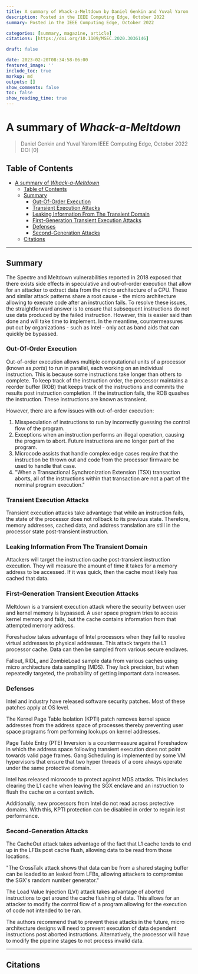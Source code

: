 ```yaml
---
title: A summary of Whack-a-Meltdown by Daniel Genkin and Yuval Yarom
description: Posted in the IEEE Computing Edge, October 2022
summary: Posted in the IEEE Computing Edge, October 2022

categories: [summary, magazine, article]
citations: [https://doi.org/10.1109/MSEC.2020.3036146]

draft: false

date: 2023-02-20T08:34:58-06:00
featured_image: ''
include_toc: true
markup: md
outputs: []
show_comments: false
toc: false
show_reading_time: true
---
```


# A summary of *Whack-a-Meltdown*

> Daniel Genkin and Yuval Yarom IEEE Computing Edge, October 2022 DOI \[0\]

## Table of Contents

- [A summary of *Whack-a-Meltdown*](#a-summary-of-whack-a-meltdown)
  - [Table of Contents](#table-of-contents)
  - [Summary](#summary)
    - [Out-Of-Order Execution](#out-of-order-execution)
    - [Transient Execution Attacks](#transient-execution-attacks)
    - [Leaking Information From The Transient Domain](#leaking-information-from-the-transient-domain)
    - [First-Generation Transient Execution Attacks](#first-generation-transient-execution-attacks)
    - [Defenses](#defenses)
    - [Second-Generation Attacks](#second-generation-attacks)
  - [Citations](#citations)

______________________________________________________________________

## Summary

The Spectre and Meltdown vulnerabilities reported in 2018 exposed that there
exists side effects in speculative and out-of-order execution that allow for an
attacker to extract data from the micro architecture of a CPU. These and similar
attack patterns share a root cause - the micro architecture allowing to execute
code after an instruction fails. To resolve these issues, the straightforward
answer is to ensure that subsequent instructions do not use data produced by the
failed instruction. However, this is easier said than done and will take time to
implement. In the meantime, countermeasures put out by organizations - such as
Intel - only act as band aids that can quickly be bypassed.

### Out-Of-Order Execution

Out-of-order execution allows multiple computational units of a processor (known
as *ports*) to run in parallel, each working on an individual instruction. This
is because some instructions take longer than others to complete. To keep track
of the instruction order, the processor maintains a reorder buffer (ROB) that
keeps track of the instructions and commits the results post instruction
completion. If the instruction fails, the ROB quashes the instruction. These
instructions are known as transient.

However, there are a few issues with out-of-order execution:

1. Misspeculation of instructions to run by incorrectly guessing the control
   flow of the program.
2. Exceptions when an instruction performs an illegal operation, causing the
   program to abort. Future instructions are no longer part of the program.
3. Microcode assists that handle complex edge cases require that the instruction
   be thrown out and code from the processor firmware be used to handle that
   case.
4. "When a Transactional Synchronization Extension (TSX) transaction aborts, all
   of the instructions within that transaction are not a part of the nominal
   program execution."

### Transient Execution Attacks

Transient execution attacks take advantage that while an instruction fails, the
state of the processor does not rollback to its previous state. Therefore,
memory addresses, cached data, and address translation are still in the
processor state post-transient instruction.

### Leaking Information From The Transient Domain

Attackers will target the instruction cache post-transient instruction
execution. They will measure the amount of time it takes for a memory address to
be accessed. If it was quick, then the cache most likely has cached that data.

### First-Generation Transient Execution Attacks

Meltdown is a transient execution attack where the security between user and
kernel memory is bypassed. A user space program tries to access kernel memory
and fails, but the cache contains information from that attempted memory
address.

Foreshadow takes advantage of Intel processors when they fail to resolve virtual
addresses to physical addresses. This attack targets the L1 processor cache.
Data can then be sampled from various secure enclaves.

Fallout, RIDL, and ZombieLoad sample data from various caches using micro
architecture data sampling (MDS). They lack precision, but when repeatedly
targeted, the probability of getting important data increases.

### Defenses

Intel and industry have released software security patches. Most of these
patches apply at OS level.

The Kernel Page Table Isolation (KPTI) patch removes kernel space addresses from
the address space of processes thereby preventing user space programs from
performing lookups on kernel addresses.

Page Table Entry (PTE) Inversion is a countermeasure against Foreshadow in which
the address space following transient execution does not point towards valid
page frames. Gang Scheduling is implemented by some VM hypervisors that ensure
that two hyper threads of a core always operate under the same protective
domain.

Intel has released microcode to protect against MDS attacks. This includes
clearing the L1 cache when leaving the SGX enclave and an instruction to flush
the cache on a context switch.

Additionally, new processors from Intel do not read across protective domains.
With this, KPTI protection can be disabled in order to regain lost performance.

### Second-Generation Attacks

The CacheOut attack takes advantage of the fact that L1 cache tends to end up in
the LFBs post cache flush, allowing data to be read from those locations.

"The CrossTalk attack shows that data can be from a shared staging buffer can be
loaded to an leaked from LFBs, allowing attackers to compromise the SGX's random
number generator."

The Load Value Injection (LVI) attack takes advantage of aborted instructions to
get around the cache flushing of data. This allows for an attacker to modify the
control flow of a program allowing for the execution of code not intended to be
ran.

The authors recommend that to prevent these attacks in the future, micro
architecture designs will need to prevent execution of data dependent
instructions post aborted instructions. Alternatively, the processor will have
to modify the pipeline stages to not process invalid data.

______________________________________________________________________

## Citations
